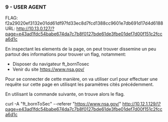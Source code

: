 ### 9 - USER AGENT

FLAG: f2a29020ef3132e01dd61df97fd33ec8d7fcd1388cc9601e7db691d17d4d6188
URL:  http://10.13.0.127/?page=e43ad1fdc54babe674da7c7b8f0127bde61de3fbe01def7d00f151c2fcca6d1c

En inspectant les elements de la page, on peut trouver dissemine un peu partout des informations pour trouver un flag, notamment:

- Disposer du navigateur ft_bornTosec
- Venir du site https://www.nsa.gov/

Pour se connecter de cette manière, on va utiliser curl pour effectuer une requête sur cette page en utilisqnt les paramètres cités précédemment.

En utilisant la commande suivante, on trouve alors le flag.

curl -A "ft_bornToSec" --referer "https://www.nsa.gov/" http://10.12.1.129/\?page=e43ad1fdc54babe674da7c7b8f0127bde61de3fbe01def7d00f151c2fcca6d1c
